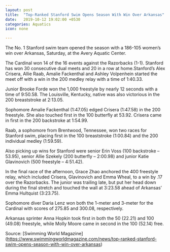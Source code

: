 ```yaml
---
layout: post
title:  "Top-Ranked Stanford Swim Opens Season With Win Over Arkansas"
date:   2019-10-12 19:02:00 +0530
categories: Aquatics
icon: none

---
```


 The No. 1 Stanford swim team opened the season with a 186-105 women’s win over Arkansas, Saturday, at the Avery Aquatic Center.

The Cardinal won 14 of the 16 events against the Razorbacks (1-1). Stanford has won 30 consecutive dual meets and 20 in a row at home.Stanford’s Alex Crisera, Allie Raab, Amalie Fackenthal and Ashley Volpenhein started the meet off with a win in the 200 medley relay with a time of 1:40.33.

Junior Brooke Forde won the 1,000 freestyle by nearly 12 seconds with a time of 9:50.58. The Louisville, Kentucky, native was also victorious in the 200 breaststroke at 2:13.05.

Sophomore Amalie Fackenthal (1:47.05) edged Crisera (1:47.58) in the 200 freestyle. She also touched first in the 100 butterfly at 53.92. Crisera came in first in the 200 backstroke at 1:54.99.

Raab, a sophomore from Brentwood, Tennessee, won two races for Stanford swim, placing first in the 100 breaststroke (1:00.84) and the 200 individual medley (1:59.59).

Also picking up wins for Stanford were senior Erin Voss (100 backstroke – 53.95), senior Allie Szekely (200 butterfly – 2:00.98) and junior Katie Glavinovich (500 freestyle – 4:51.42).

In the final race of the afternoon, Grace Zhao anchored the 400 freestyle relay, which included Crisera, Glavinovich and Emma Wheal, to a win by .17 over the Razorbacks. The junior was trailing late, but put her head down during the final stretch and touched the wall at 3:23.58 ahead of Arkansas’ Emma Hultquist (3:23.75).

Sophomore diver Daria Lenz won both the 1-meter and 3-meter for the Cardinal with scores of 275.85 and 300.08, respectively.

Arkansas sprinter Anna Hopkin took first in both the 50 (22.21) and 100 (49.08) freestyle, while Molly Moore came in second in the 100 (52.14) free.


Source: [Swimming World Magazine] (https://www.swimmingworldmagazine.com/news/top-ranked-stanford-swim-opens-season-with-win-over-arkansas)
